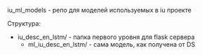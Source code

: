 iu_ml_models - репо для моделей используемых в iu проекте

Структура:
- iu_desc_en_lstm/ - папка первого уровня для flask сервера
  - ml_iu_desc_en_lstm/ - сама модель, как получена от DS
